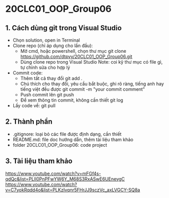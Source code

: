 # 20CLC01_OOP_Group06

## 1. Cách dùng git trong Visual Studio
- Chọn solution, open in Terminal
- Clone repo (chỉ áp dụng cho lần đầu): 
  - Mở cmd, hoặc powershell, chọn thư mục
  	git clone https://github.com/dtpvy/20CLC01_OOP_Group06.git
  - Dùng clone repo trong Visual Studio
Note: coi kỹ thư mục có file gì, tự chỉnh sửa cho hợp lý
- Commit code:
  - Thêm tất cả thay đổi
  	git add .
  - Chú thích cho thay đổi, yêu cầu bắt buộc, ghi rõ ràng, tiếng anh hay tiếng việt đều được
  	git commit -m "your commit comment"
  - Push commit lên
  	git push
  - Để xem thông tin commit, không cần thiết
  	git log
- Lấy code về: 
	git pull
## 2. Thành phần
- .gitignore: loại bỏ các file được định dạng, cần thiết
- README.md: file doc hướng dẫn, thêm tài liệu tham khảo
- folder 20CLC01_OOP_Group06: code project
## 3. Tài liệu tham khảo
https://www.youtube.com/watch?v=mFGf4s-qdQc&list=PLlI0PnPFwYW6Y_M68S3RxASwE6UEnevgC
https://www.youtube.com/watch?v=C7yokRqdd4o&list=PLKzIvqnr5FHrJJ9sczVc_axLVGCY-SQ8a

